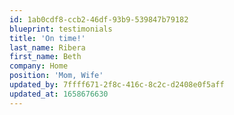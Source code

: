 ```yaml
---
id: 1ab0cdf8-ccb2-46df-93b9-539847b79182
blueprint: testimonials
title: 'On time!'
last_name: Ribera
first_name: Beth
company: Home
position: 'Mom, Wife'
updated_by: 7ffff671-2f8c-416c-8c2c-d2408e0f5aff
updated_at: 1658676630
---
```

